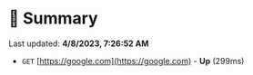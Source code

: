 # 📖 Summary
Last updated: **4/8/2023, 7:26:52 AM**

- `GET` [https://google.com](https://google.com) - **Up** (299ms)
